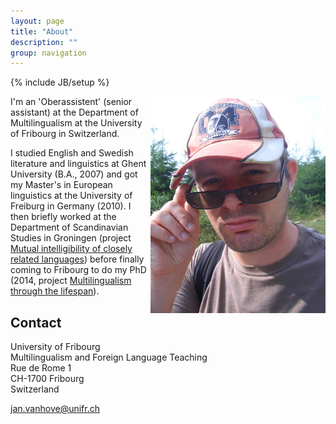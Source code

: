```yaml
---
layout: page
title: "About"
description: ""
group: navigation
---
```

{% include JB/setup %}

<div style="float:right"><img src="/figs/foto.JPG" alt="Photo" title="Photo"/> </div>
<p>
I'm an 'Oberassistent' (senior assistant) at the Department of Multilingualism at the University of Fribourg in Switzerland.</p>

<p>I studied English and Swedish literature and linguistics at Ghent University (B.A., 2007) and got my Master's in European linguistics at the University of Freiburg in Germany (2010). I then briefly worked at the Department of Scandinavian Studies in Groningen (project <a href="http://www.let.rug.nl/gooskens/project/">Mutual intelligibility of closely related languages</a>) before finally coming to Fribourg to do my PhD (2014, project <a href="http://lettres.unifr.ch/fr/langues-litteratures/plurilinguisme-et-didactique-des-langues-etrangeres/research/sinergia.html">Multilingualism through the lifespan</a>).</p>

<!-- ## Education

2010-2014: Ph.D., Multilingualism research, University of Fribourg (Switzerland)  
2008-2010: M.A., European linguistics, University of Freiburg (Germany)  
2004-2007: B.A., English and Swedish literature and linguistics, Ghent University (Belgium)

## Positions

2014-...: Senior lecturer, Department of Multilingualism, University of Fribourg (Switzerland)  
2010-2014: Doctoral student, project [Multilingualism through the lifespan](http://lettres.unifr.ch/fr/langues-litteratures/plurilinguisme-et-didactique-des-langues-etrangeres/research/sinergia.html), Department of Multilingualism, University of Fribourg (Switzerland)  
2010: Research assistant, project [Mutual intelligibility of closely related languages](http://www.let.rug.nl/gooskens/project/), Department of Scandinavian Studies, University of Groningen (Netherlands) -->

<h2>Contact</h2>

University of Fribourg  
Multilingualism and Foreign Language Teaching  
Rue de Rome 1  
CH-1700 Fribourg  
Switzerland

[jan.vanhove@unifr.ch](mailto:jan.vanhove@unifr.ch)
